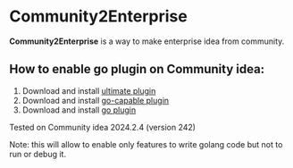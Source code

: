 # Community2Enterprise

<!-- Plugin description -->
**Community2Enterprise** is a way to make enterprise idea from community.

[gh:template]: https://docs.github.com/en/repositories/creating-and-managing-repositories/creating-a-repository-from-a-template
<!-- Plugin description end -->

## How to enable go plugin on Community idea:
1. Download and install [ultimate plugin](https://github.com/01epa/Community2Enterprise_ultimate/releases)
2. Download and install [go-capable plugin ](https://github.com/01epa/comunity2enterprise_go-capable/releases)
3. Download and install [go plugin](https://plugins.jetbrains.com/plugin/9568-go/versions#tabs)

Tested on Community idea 2024.2.4 (version 242)

Note: this will allow to enable only features to write golang code but not to run or debug it.
